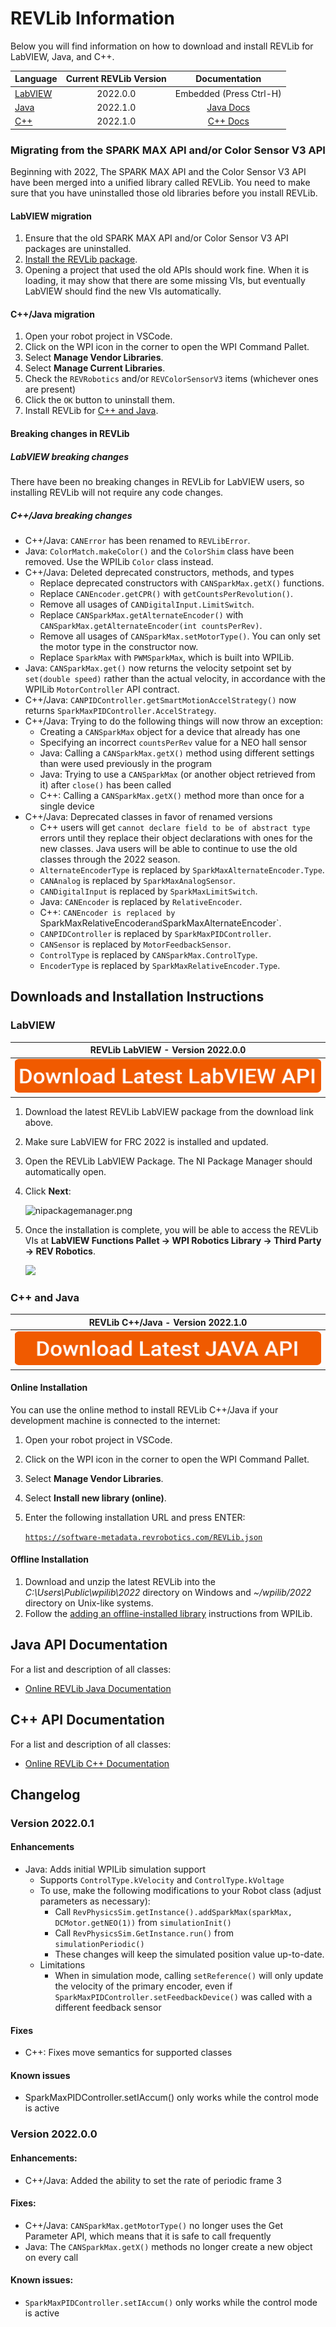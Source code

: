 # REVLib Information

Below you will find information on how to download and install REVLib for LabVIEW, Java, and C++.

| **Language**            | Current REVLib Version |             Documentation              |
|-------------------------|:----------------------:|:--------------------------------------:|
| [LabVIEW](./#labview)   |        2022.0.0        |        Embedded (Press Ctrl-H)         |
| [Java](./#c++-and-java) |        2022.1.0        | [Java Docs](./#java-api-documentation) |
| [C++](./#c++-and-java)  |        2022.1.0        |  [C++ Docs](./#c++-api-documentation)  |

### Migrating from the SPARK MAX API and/or Color Sensor V3 API

Beginning with 2022, The SPARK MAX API and the Color Sensor V3 API have been merged into a unified
library called REVLib. You need to make sure that you have uninstalled those old libraries before
you install REVLib.

#### LabVIEW migration

1. Ensure that the old SPARK MAX API and/or Color Sensor V3 API packages are uninstalled.
2. [Install the REVLib package](./#labview).
3. Opening a project that used the old APIs should work fine. When it is loading, it may show that
   there are some missing VIs, but eventually LabVIEW should find the new VIs automatically.

#### C++/Java migration

1. Open your robot project in VSCode.
2. Click on the WPI icon in the corner to open the WPI Command Pallet.
3. Select **Manage Vendor Libraries**.
4. Select **Manage Current Libraries**.
5. Check the `REVRobotics` and/or `REVColorSensorV3` items (whichever ones are present)
6. Click the `OK` button to uninstall them.
7. Install REVLib for [C++ and Java](./#c++-and-java).

#### Breaking changes in REVLib

##### LabVIEW breaking changes

There have been no breaking changes in REVLib for LabVIEW users, so installing REVLib will not
require any code changes.

##### C++/Java breaking changes

* C++/Java: `CANError` has been renamed to `REVLibError`.
* Java: `ColorMatch.makeColor()` and the `ColorShim` class have been removed. Use the WPILib `Color` class instead.
* C++/Java: Deleted deprecated constructors, methods, and types
  * Replace deprecated constructors with `CANSparkMax.getX()` functions.
  * Replace `CANEncoder.getCPR()` with `getCountsPerRevolution()`.
  * Remove all usages of `CANDigitalInput.LimitSwitch`.
  * Replace `CANSparkMax.getAlternateEncoder()` with `CANSparkMax.getAlternateEncoder(int countsPerRev)`.
  * Remove all usages of `CANSparkMax.setMotorType()`. You can only set the motor type in the constructor now.
  * Replace `SparkMax` with `PWMSparkMax`, which is built into WPILib.
* Java: `CANSparkMax.get()` now returns the velocity setpoint set by `set(double speed)` rather than
  the actual velocity, in accordance with the WPILib `MotorController` API contract.
* C++/Java: `CANPIDController.getSmartMotionAccelStrategy()` now returns `SparkMaxPIDController.AccelStrategy`.
* C++/Java: Trying to do the following things will now throw an exception:
  * Creating a `CANSparkMax` object for a device that already has one
  * Specifying an incorrect `countsPerRev` value for a NEO hall sensor
  * Java: Calling a `CANSparkMax.getX()` method using different settings than were used previously in the program
  * Java: Trying to use a `CANSparkMax` (or another object retrieved from it) after `close()` has been called
  * C++: Calling a `CANSparkMax.getX()` method more than once for a single device
* C++/Java: Deprecated classes in favor of renamed versions
  * C++ users will get `cannot declare field to be of abstract type` errors until they replace their object declarations with
    ones for the new classes. Java users will be able to continue to use the old classes through the 2022 season.
  * `AlternateEncoderType` is replaced by `SparkMaxAlternateEncoder.Type`.
  * `CANAnalog` is replaced by `SparkMaxAnalogSensor`.
  * `CANDigitalInput` is replaced by `SparkMaxLimitSwitch`.
  * Java: `CANEncoder` is replaced by `RelativeEncoder`.
  * C++: `CANEncoder is replaced by `SparkMaxRelativeEncoder` and `SparkMaxAlternateEncoder`.
  * `CANPIDController` is replaced by `SparkMaxPIDController`.
  * `CANSensor` is replaced by `MotorFeedbackSensor`.
  * `ControlType` is replaced by `CANSparkMax.ControlType`.
  * `EncoderType` is replaced by `SparkMaxRelativeEncoder.Type`.

## Downloads and Installation Instructions

### LabVIEW

|                                                                                 REVLib LabVIEW - Version 2022.0.0                                                                                  |
|:--------------------------------------------------------------------------------------------------------------------------------------------------------------------------------------------------:|
| [![](<../../.gitbook/assets/Download Latest LabView API.svg>)](https://github.com/REVrobotics/REV-Software-Binaries/releases/download/revlib-2022.0.0/REVLib-labVIEW-2022.0.0-0_windows_all.nipkg) |

1. Download the latest REVLib LabVIEW package from the download link above.
2. Make sure LabVIEW for FRC 2022 is installed and updated.
3. Open the REVLib LabVIEW Package. The NI Package Manager should automatically open.
4.  Click **Next**:

    ![nipackagemanager.png](https://cdn8.bigcommerce.com/s-t3eo8vwp22/product\_images/uploaded\_images/nipackagemanager.png)
5.  Once the installation is complete, you will be able to access the REVLib VIs at **LabVIEW Functions Pallet -> WPI Robotics Library -> Third Party -> REV Robotics**.

    ![](<../.gitbook/assets/REVLibPalette.png>)

### C++ and Java

|                                                                     REVLib C++/Java - Version 2022.1.0                                                                            |
|:---------------------------------------------------------------------------------------------------------------------------------------------------------------------------------:|
| [![](<../../.gitbook/assets/Download Latest JAVA API.svg>) ](https://github.com/REVrobotics/REV-Software-Binaries/releases/download/revlib-2022.1.0/REVLib-offline-v2022.1.0.zip) |

#### Online Installation

You can use the online method to install REVLib C++/Java if your development machine is connected to the internet:

1. Open your robot project in VSCode.
2. Click on the WPI icon in the corner to open the WPI Command Pallet.
3. Select **Manage Vendor Libraries**.
4. Select **Install new library (online)**.
5. Enter the following installation URL and press ENTER:

    [`https://software-metadata.revrobotics.com/REVLib.json`](https://software-metadata.revrobotics.com/REVLib.json)

#### Offline Installation

1. Download and unzip the latest REVLib into the _C:\Users\Public\wpilib\2022_ directory on Windows and _\~/wpilib/2022_ directory on Unix-like systems.
2. Follow the [adding an offline-installed library](https://docs.wpilib.org/en/latest/docs/software/wpilib-overview/3rd-party-libraries.html) instructions from WPILib.

## Java API Documentation

For a list and description of all classes:

* [Online REVLib Java Documentation](https://codedocs.revrobotics.com/java/com/revrobotics/package-summary.html)

[//]: # (* [Offline SPARK MAX Java Documentation &#40;pdf&#41;]&#40;https://www.revrobotics.com/content/sw/max/sw-docs/SPARK-MAX-Java-API-Offline.pdf&#41;)

## C++ API Documentation

For a list and description of all classes:

* [Online REVLib C++ Documentation](https://codedocs.revrobotics.com/cpp/namespacerev.html)

[//]: # (* [Offline SPARK MAX C++ Documentation &#40;pdf&#41;]&#40;https://www.revrobotics.com/content/sw/max/sw-docs/SPARK-MAX-Cpp-API-Offline.pdf&#41;)


## Changelog

### Version 2022.0.1

#### Enhancements

* Java: Adds initial WPILib simulation support
  * Supports `ControlType.kVelocity` and `ControlType.kVoltage`
  * To use, make the following modifications to your Robot class (adjust parameters as necessary):
    * Call `RevPhysicsSim.getInstance().addSparkMax(sparkMax, DCMotor.getNEO(1))` from `simulationInit()`
    * Call `RevPhysicsSim.GetInstance.run()` from `simulationPeriodic()`
    * These changes will keep the simulated position value up-to-date.
  * Limitations
    * When in simulation mode, calling `setReference()` will only update the velocity of the primary encoder, even if `SparkMaxPIDController.setFeedbackDevice()` was called with a different feedback sensor

#### Fixes

* C++: Fixes move semantics for supported classes

#### Known issues

* SparkMaxPIDController.setIAccum() only works while the control mode is active

### Version 2022.0.0

#### Enhancements:

* C++/Java: Added the ability to set the rate of periodic frame 3

#### Fixes:

* C++/Java: `CANSparkMax.getMotorType()` no longer uses the Get Parameter API, which means that it is safe to call frequently
* Java: The `CANSparkMax.getX()` methods no longer create a new object on every call

#### Known issues:

* `SparkMaxPIDController.setIAccum()` only works while the control mode is active
